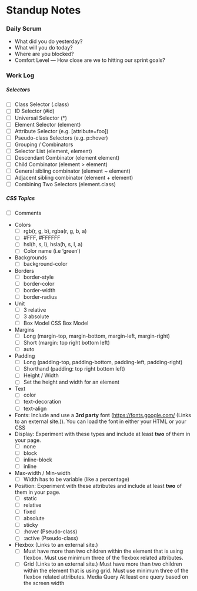 # Standup Notes

### Daily Scrum
- What did you do yesterday?
- What will you do today?
- Where are you blocked?
- Comfort Level — How close are we to hitting our sprint goals?

### Work Log

##### Selectors
- [ ] Class Selector (.class)
- [ ] ID Selector (#id)
- [ ] Universal Selector (*)
- [ ] Element Selector (element)
- [ ] Attribute Selector (e.g. [attribute=foo])
- [ ] Pseudo-class Selectors (e.g. p::hover)
- [ ] Grouping / Combinators
- [ ] Selector List (element, element)
- [ ] Descendant Combinator (element element)
- [ ] Child Combinator (element > element)
- [ ] General sibling combinator (element ~ element)
- [ ] Adjacent sibling combinator (element + element)
- [ ] Combining Two Selectors (element.class)

##### CSS Topics       
- [ ] Comments
- Colors
   - [ ] rgb(r, g, b), rgba(r, g, b, a)
   - [ ] #FFF, #FFFFFF
   - [ ] hsl(h, s, l),  hsla(h, s, l, a)
   - [ ] Color name (i.e ‘green’)
- Backgrounds
   - [ ] background-color
- Borders
   - [ ] border-style
   - [ ] border-color
   - [ ] border-width
   - [ ] border-radius
- Unit
   - [ ] 3 relative
   - [ ] 3 absolute
   - [ ] Box Model CSS Box Model
- Margins
   - [ ] Long (margin-top, margin-bottom, margin-left, margin-right)
   - [ ] Short (margin: top right bottom left)
   - [ ] auto
- Padding
   - [ ] Long (padding-top, padding-bottom, padding-left, padding-right)
   - [ ] Shorthand (padding: top right bottom left)
   - [ ] Height / Width
   - [ ] Set the height and width for an element
- Text
   - [ ] color
   - [ ] text-decoration
   - [ ] text-align
- Fonts: Include and use a **3rd party** font (https://fonts.google.com/ (Links to an external site.)). You can load the font in either your HTML or your CSS
- Display: Experiment with these types and include at least **two** of them in your page.
   - [ ] none
   - [ ] block
   - [ ] inline-block
   - [ ] inline
- Max-width / Min-width
   - [ ] Width has to be variable (like a percentage)
- Position: Experiment with these attributes and include at least **two** of them in your page.
   - [ ] static
   - [ ] relative
   - [ ] fixed
   - [ ] absolute
   - [ ] sticky 
   - [ ] :hover (Pseudo-class)
   - [ ] :active (Pseudo-class)
- Flexbox (Links to an external site.)
   - [ ] Must have more than two children within the element that is using flexbox. Must use minimum three of the flexbox related attributes.
   - [ ] Grid (Links to an external site.)
        Must have more than two children within the element that is using grid. Must use minimum three of the flexbox related attributes.
    Media Query
        At least one query based on the screen width
